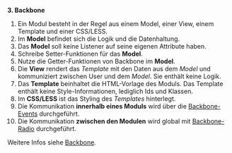 **3. Backbone**


1. Ein Modul besteht in der Regel aus einem Model, einer View, einem Template und einer CSS/LESS.
2. Im **Model** befindet sich die Logik und die Datenhaltung.
3. Das **Model** soll keine Listener auf seine eigenen Attribute haben.
4. Schreibe Setter-Funktionen für das **Model**.
5. Nutze die Getter-Funktionen von Backbone im **Model**.
6. Die **View** rendert das *Template* mit den Daten aus dem *Model* und kommuniziert zwischen User und dem *Model*. Sie enthält keine Logik.
7. Das **Template** beinhaltet die HTML-Vorlage des Moduls. Das Template enthält keine Style-Informationen, lediglich Ids und Klassen.
8. Im **CSS/LESS** ist das Styling des *Templates* hinterlegt.
9. Die Kommunikation **innerhalb eines Moduls** wird über die [Backbone-Events](https://backbonejs.org/#Events) durchgeführt.
10. Die Kommunikation **zwischen den Modulen** wird global mit [Backbone-Radio](https://marionettejs.com/docs/master/backbone.radio.html) durchgeführt.

Weitere Infos siehe [Backbone](https://backbonejs.org/).
